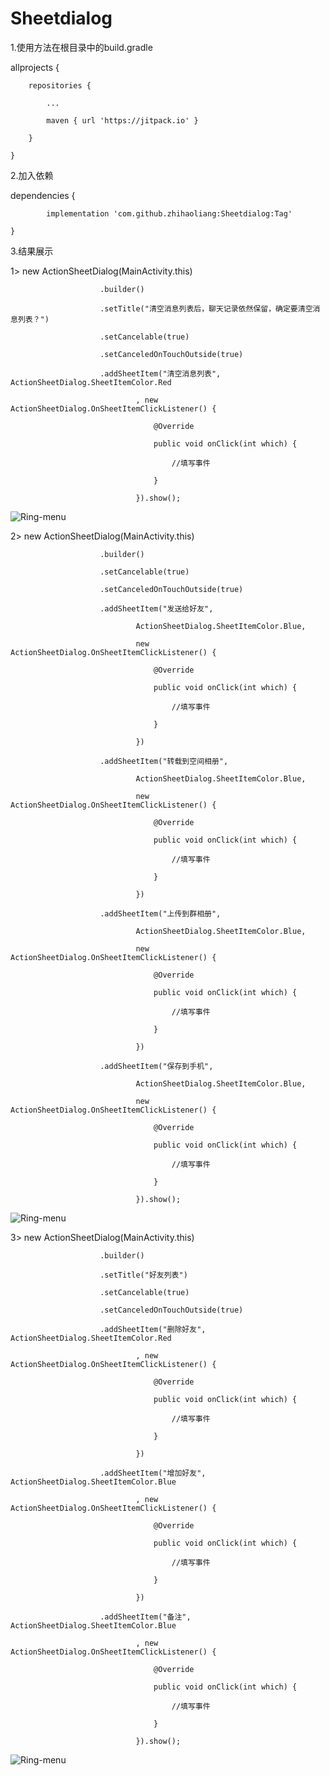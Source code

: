 # Sheetdialog

1.使用方法在根目录中的build.gradle 
	
  allprojects {
  
		repositories {
    
			...
      
			maven { url 'https://jitpack.io' }
      
		}
    
	}
  
  2.加入依赖
  
  dependencies {
  
	        implementation 'com.github.zhihaoliang:Sheetdialog:Tag'
          
	}
  
  3.结果展示
  
   1> new ActionSheetDialog(MainActivity.this)
   
                        .builder()
                        
                        .setTitle("清空消息列表后，聊天记录依然保留，确定要清空消息列表？")
                        
                        .setCancelable(true)
                        
                        .setCanceledOnTouchOutside(true)
                        
                        .addSheetItem("清空消息列表", ActionSheetDialog.SheetItemColor.Red
                        
                                , new ActionSheetDialog.OnSheetItemClickListener() {
                                
                                    @Override
                                    
                                    public void onClick(int which) {
                                    
                                        //填写事件
                                        
                                    }
                                    
                                }).show();

 ![Ring-menu](https://github.com/zhihaoliang/Sheetdialog/blob/master/Screenshot_2019-01-29-14-47-38.png)
 
 
  2> new ActionSheetDialog(MainActivity.this)
  
                        .builder()
			
                        .setCancelable(true)
			
                        .setCanceledOnTouchOutside(true)
			
                        .addSheetItem("发送给好友",
			
                                ActionSheetDialog.SheetItemColor.Blue,
				
                                new ActionSheetDialog.OnSheetItemClickListener() {
				
                                    @Override
				    
                                    public void onClick(int which) {
				    
                                        //填写事件
					
                                    }
				    
                                })
				
                        .addSheetItem("转载到空间相册",
			
                                ActionSheetDialog.SheetItemColor.Blue,
				
                                new ActionSheetDialog.OnSheetItemClickListener() {
				
                                    @Override
				    
                                    public void onClick(int which) {
				    
                                        //填写事件
					
                                    }
				    
                                })
				
                        .addSheetItem("上传到群相册",
			
                                ActionSheetDialog.SheetItemColor.Blue,
				
                                new ActionSheetDialog.OnSheetItemClickListener() {
				
                                    @Override
				    
                                    public void onClick(int which) {
				    
                                        //填写事件
					
                                    }
				    
                                })
				
                        .addSheetItem("保存到手机",
			
                                ActionSheetDialog.SheetItemColor.Blue,
				
                                new ActionSheetDialog.OnSheetItemClickListener() {
				
                                    @Override
				    
                                    public void onClick(int which) {
				    
                                        //填写事件
					
                                    }
				    
                                }).show();
				
 ![Ring-menu](https://github.com/zhihaoliang/Sheetdialog/blob/master/Screenshot_2019-01-29-14-48-07.png)
 
  3>  new ActionSheetDialog(MainActivity.this)
  
                        .builder()
			
                        .setTitle("好友列表")
			
                        .setCancelable(true)
			
                        .setCanceledOnTouchOutside(true)
			
                        .addSheetItem("删除好友", ActionSheetDialog.SheetItemColor.Red
			
                                , new ActionSheetDialog.OnSheetItemClickListener() {
				
                                    @Override
				    
                                    public void onClick(int which) {
				    
                                        //填写事件
					
                                    }
				    
                                })
				
                        .addSheetItem("增加好友", ActionSheetDialog.SheetItemColor.Blue
			
                                , new ActionSheetDialog.OnSheetItemClickListener() {
				
                                    @Override
				    
                                    public void onClick(int which) {
				    
                                        //填写事件
					
                                    }
				    
                                })
				
                        .addSheetItem("备注", ActionSheetDialog.SheetItemColor.Blue
			
                                , new ActionSheetDialog.OnSheetItemClickListener() {
				
                                    @Override
				    
                                    public void onClick(int which) {
				    
                                        //填写事件
					
                                    }
				    
                                }).show();
				
				
 ![Ring-menu](https://github.com/zhihaoliang/Sheetdialog/blob/master/Screenshot_2019-01-29-14-50-20.png)



        
                                
